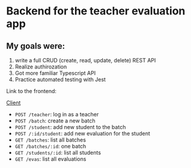 # Backend for the teacher evaluation app


## My goals were:

1. write a full CRUD (create, read, update, delete) REST API
2. Realize authirozation
3. Got more familiar Typescript API
4. Practice automated testing with Jest



Link to the frontend:

[Client](https://github.com/oksmelnik/evaluation-front)


* `POST /teacher`: log in as a teacher
* `POST /batch`: create a new batch
* `POST /student`: add new student to the batch
* `POST /:id/student`: add new evaluation for the student
* `GET /batches`: list all batches
* `GET /batches/:id`: one batch
* `GET /students/:id`: list all students
* `GET /evas`: list all evaluations
